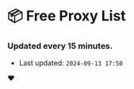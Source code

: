 # :package: Free Proxy List
### Updated every 15 minutes.

- Last updated: `2024-09-13 17:50`

:heart:

